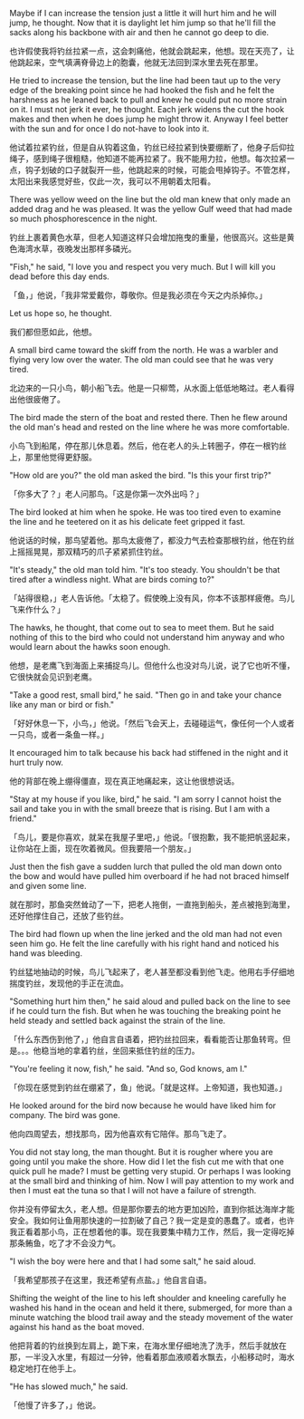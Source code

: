 Maybe if I can increase the tension just a little it will hurt him and he will jump, he thought. Now that it is daylight let him jump so that he'll fill the sacks along his backbone with air and then he cannot go deep to die.

也许假使我将钓丝拉紧一点，这会刺痛他，他就会跳起来，他想。现在天亮了，让他跳起来，空气填满脊骨边上的胞囊，他就无法回到深水里去死在那里。 

He tried to increase the tension, but the line had been taut up to the very edge of the breaking point since he had hooked the fish and he felt the harshness as he leaned back to pull and knew he could put no more strain on it. I must not jerk it ever, he thought. Each jerk widens the cut the hook makes and then when he does jump he might throw it. Anyway I feel better with the sun and for once I do not-have to look into it.

他试着拉紧钓丝，但是自从钩着这鱼，钓丝已经拉紧到快要绷断了，他身子后仰拉绳子，感到绳子很粗糙，他知道不能再拉紧了。我不能用力拉，他想。每次拉紧一点，钩子划破的口子就裂开一些，他跳起来的时候，可能会甩掉钩子。不管怎样，太阳出来我感觉好些，仅此一次，我可以不用朝着太阳看。

There was yellow weed on the line but the old man knew that only made an added drag and he was pleased. It was the yellow Gulf weed that had made so much phosphorescence in the night.

钓丝上裹着黄色水草，但老人知道这样只会增加拖曳的重量，他很高兴。这些是黄色海湾水草，夜晚发出那样多磷光。

"Fish," he said, "I love you and respect you very much. But I will kill you dead before this day ends.

「鱼，」他说，「我非常爱戴你，尊敬你。但是我必须在今天之内杀掉你。」

Let us hope so, he thought.

我们都但愿如此，他想。

A small bird came toward the skiff from the north. He was a warbler and flying very low over the water. The old
man could see that he was very tired.

北边来的一只小鸟，朝小船飞去。他是一只柳莺，从水面上低低地略过。老人看得出他很疲倦了。

The bird made the stern of the boat and rested there. Then he flew around the old man's head and rested on the
line where he was more comfortable.

小鸟飞到船尾，停在那儿休息着。然后，他在老人的头上转圈子，停在一根钓丝上，那里他觉得更舒服。

"How old are you?" the old man asked the bird. "Is this your first trip?"

「你多大了？」老人问那鸟。「这是你第一次外出吗？」

The bird looked at him when he spoke. He was too tired even to examine the line and he teetered on it as his
delicate feet gripped it fast.

他说话的时候，那鸟望着他。那鸟太疲倦了，都没力气去检查那根钓丝，他在钓丝上摇摇晃晃，那双精巧的爪子紧紧抓住钓丝。

"It's steady," the old man told him. "It's too steady. You shouldn't be that tired after a windless night. What are
birds coming to?"

「站得很稳，」老人告诉他。「太稳了。假使晚上没有风，你本不该那样疲倦。鸟儿飞来作什么？」

The hawks, he thought, that come out to sea to meet them. But he said nothing of this to the bird who could not
understand him anyway and who would learn about the hawks soon enough.

他想，是老鹰飞到海面上来捕捉鸟儿。但他什么也没对鸟儿说，说了它也听不懂，它很快就会见识到老鹰。

"Take a good rest, small bird," he said. "Then go in and take your chance like any man or bird or fish."

「好好休息一下，小鸟，」他说。「然后飞会天上，去碰碰运气，像任何一个人或者一只鸟，或者一条鱼一样。」

It encouraged him to talk because his back had stiffened in the night and it hurt truly now.

他的背部在晚上绷得僵直，现在真正地痛起来，这让他很想说话。

"Stay at my house if you like, bird," he said. "I am sorry I cannot hoist the sail and take you in with the small
breeze that is rising. But I am with a friend."

「鸟儿，要是你喜欢，就呆在我屋子里吧，」他说。「很抱歉，我不能把帆竖起来，让你站在上面，现在吹着微风。但我要陪一个朋友。」

Just then the fish gave a sudden lurch that pulled the old man down onto the bow and would have pulled him
overboard if he had not braced himself and given some line.

就在那时，那鱼突然耸动了一下，把老人拖倒，一直拖到船头，差点被拖到海里，还好他撑住自己，还放了些钓丝。

The bird had flown up when the line jerked and the old man had not even seen him go. He felt the line carefully
with his right hand and noticed his hand was bleeding.

钓丝猛地抽动的时候，鸟儿飞起来了，老人甚至都没看到他飞走。他用右手仔细地揣度钓丝，发现他的手正在流血。

"Something hurt him then," he said aloud and pulled back on the line to see if he could turn the fish. But when he
was touching the breaking point he held steady and settled back against the strain of the line.

「什么东西伤到他了，」他自言自语着，把钓丝拉回来，看看能否让那鱼转弯。但是。。。他稳当地的拿着钓丝，坐回来抵住钓丝的压力。

"You're feeling it now, fish," he said. "And so, God knows, am I."

「你现在感觉到钓丝在绷紧了，鱼」他说。「就是这样。上帝知道，我也知道。」

He looked around for the bird now because he would have liked him for company. The bird was gone.

他向四周望去，想找那鸟，因为他喜欢有它陪伴。那鸟飞走了。

You did not stay long, the man thought. But it is rougher where you are going until you make the shore. How did
I let the fish cut me with that one quick pull he made? I must be getting very stupid. Or perhaps I was looking at
the small bird and thinking of him. Now I will pay attention to my work and then I must eat the tuna so that I will
not have a failure of strength.

你并没有停留太久，老人想。但是那你要去的地方更加凶险，直到你抵达海岸才能安全。我如何让鱼用那快速的一拉割破了自己？我一定是变的愚蠢了。或者，也许我正看着那小鸟，正在想着他的事。现在我要集中精力工作，然后，我一定得吃掉那条鲔鱼，吃了才不会没力气。

"I wish the boy were here and that I had some salt," he said aloud.

「我希望那孩子在这里，我还希望有点盐。」他自言自语。

Shifting the weight of the line to his left shoulder and kneeling carefully he washed his hand in the ocean and
held it there, submerged, for more than a minute watching the blood trail away and the steady movement of the
water against his hand as the boat moved.

他把背着的钓丝换到左肩上，跪下来，在海水里仔细地洗了洗手，然后手就放在那，一半没入水里，有超过一分钟，他看着那血液顺着水飘去，小船移动时，海水稳定地打在他手上。

"He has slowed much," he said.

「他慢了许多了，」他说。

